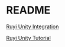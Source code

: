 # README

[Ruyi Unity Integration](https://bitbucket.org/playruyi/docs/src/master/docs/en/topics/unity.md)

[Ruyi Unity Tutorial](https://bitbucket.org/playruyi/docs/src/master/docs/en/tutorials/run_unity_sample_console.md)
